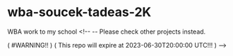 # wba-soucek-tadeas-2K
WBA work to my school <!--  -- Please check other projects instead.

( #WARNING!! )
( This repo will expire at 2023-06-30T20:00:00 UTC!!! ) -->

